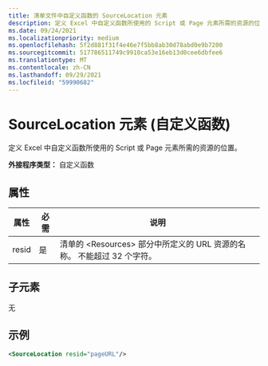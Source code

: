 ```yaml
---
title: 清单文件中自定义函数的 SourceLocation 元素
description: 定义 Excel 中自定义函数所使用的 Script 或 Page 元素所需的资源的位置。
ms.date: 09/24/2021
ms.localizationpriority: medium
ms.openlocfilehash: 5f2d881f31f4e46e7f5bb8ab30d78abd0e9b7200
ms.sourcegitcommit: 517786511749c9910ca53e16eb13d0cee6dbfee6
ms.translationtype: MT
ms.contentlocale: zh-CN
ms.lasthandoff: 09/29/2021
ms.locfileid: "59990682"
---
```

# <a name="sourcelocation-element-custom-functions"></a>SourceLocation 元素 (自定义函数) 

定义 Excel 中自定义函数所使用的 Script 或 Page 元素所需的资源的位置。

**外接程序类型：** 自定义函数

## <a name="attributes"></a>属性

| 属性 | 必需 | 说明                                                                          |
|-----------|----------|--------------------------------------------------------------------------------------|
| resid     | 是      | 清单的 &lt;Resources&gt; 部分中所定义的 URL 资源的名称。 不能超过 32 个字符。 |

## <a name="child-elements"></a>子元素

无

## <a name="example"></a>示例

```xml
<SourceLocation resid="pageURL"/>
```
